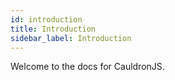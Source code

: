 ```yaml
---
id: introduction
title: Introduction
sidebar_label: Introduction
---
```


Welcome to the docs for CauldronJS. 